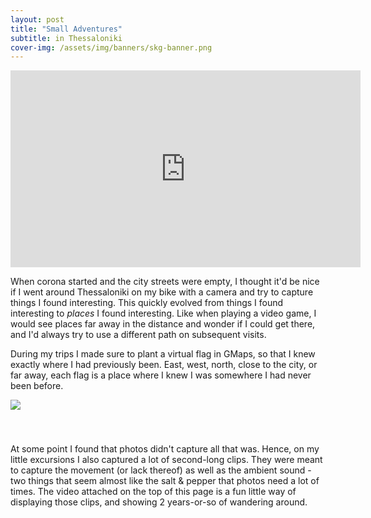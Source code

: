 ```yaml
---
layout: post
title: "Small Adventures"
subtitle: in Thessaloniki
cover-img: /assets/img/banners/skg-banner.png
---
```


<iframe style="display: block; margin: auto" width="560" height="315" src="https://www.youtube.com/embed/9CqaOTW4hCY" title="YouTube video player" frameborder="0" allow="accelerometer; autoplay; clipboard-write; encrypted-media; gyroscope; picture-in-picture" allowfullscreen></iframe>

When corona started and the city streets were empty, I thought it'd be nice if I went around Thessaloniki on my bike with a camera and try to capture things I found interesting. This quickly evolved from things I found interesting to *places* I found interesting. Like when playing a video game, I would see places far away in the distance and wonder if I could get there, and I'd always try to use a different path on subsequent visits.

During my trips I made sure to plant a virtual flag in GMaps, so that I knew exactly where I had previously been. East, west, north, close to the city, or far away, each flag is a place where I knew I was somewhere I had never been before.


<image style="margin-bottom:40px" src='../assets/img/gmaps-flags.png'>


At some point I found that photos didn't capture all that was. Hence, on my little excursions I also captured a lot of second-long clips. They were meant to capture the movement (or lack thereof) as well as the ambient sound - two things that seem almost like the salt & pepper that photos need a lot of times. The video attached on the top of this page is a fun little way of displaying those clips, and showing 2 years-or-so of wandering around.